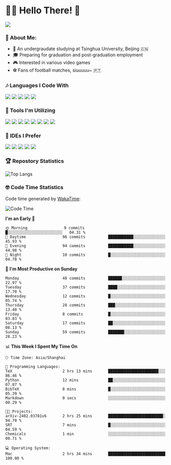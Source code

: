 # 😶‍🌫️ Hello There! 🤩
![](Walt.jpeg)
### 🫣 About Me:

- 🏫 An undergraudate studying at Tsinghua University, Beijing 🇨🇳
- 🎓 Preparing for graduation and post-graduation employment
- 🎮 Interested in various video games
- ⚽ Fans of football matches, siuuuuu~ 🇵🇹

### 🎶 Languages I Code With

![](https://img.shields.io/badge/Python-purple?logo=python) ![](https://img.shields.io/badge/C++-blue?logo=cplusplus) ![](https://img.shields.io/badge/Typescript-darkblue?logo=typescript) ![](https://img.shields.io/badge/Javascript-orange?logo=javascript) ![](https://img.shields.io/badge/Rust-yellow?logo=rust) 

### 👀 Tools I'm Utilizing

![](https://img.shields.io/badge/Pytorch-darkred?logo=pytorch) ![](https://img.shields.io/badge/Torch_Geometric-red?logo=pyg) ![](https://img.shields.io/badge/Jupyter-yellow?logo=jupyter) ![](https://img.shields.io/badge/OpenCV-blue?logo=opencv) ![](https://img.shields.io/badge/React-darkblue?logo=react) ![](https://img.shields.io/badge/mysql-3C5280?logo=Mysql) ![](https://img.shields.io/badge/OpenAI-green?logo=openai) ![](https://img.shields.io/badge/Node.JS-darkgreen?logo=nodedotjs) 

### 🤔 IDEs I Prefer

![](https://img.shields.io/badge/Visual_Studio-darkpink?logo=visualstudio) ![](https://img.shields.io/badge/VSCode-blue?logo=visualstudiocode) ![](https://img.shields.io/badge/Ps-darkblue?logo=adobephotoshop) ![](https://img.shields.io/badge/Pr-purple?logo=adobepremierepro) ![](https://img.shields.io/badge/Office-red?logo=microsoft)

### 🏆 Repostory Statistics

![Top Langs](https://github-readme-stats.vercel.app/api/top-langs/?username=EkkoXiao&layout=compact&hide=html)

### 🤓 Code Time Statistics

Code time generated by [WakaTime](https://wakatime.com/):

<!--START_SECTION:waka-->
![Code Time](http://img.shields.io/badge/Code%20Time-231%20hrs%2053%20mins-blue)

**I'm an Early 🐤** 

```text
🌞 Morning                9 commits           █░░░░░░░░░░░░░░░░░░░░░░░░   04.31 % 
🌆 Daytime                96 commits          ███████████░░░░░░░░░░░░░░   45.93 % 
🌃 Evening                94 commits          ███████████░░░░░░░░░░░░░░   44.98 % 
🌙 Night                  10 commits          █░░░░░░░░░░░░░░░░░░░░░░░░   04.78 % 
```
📅 **I'm Most Productive on Sunday** 

```text
Monday                   48 commits          ██████░░░░░░░░░░░░░░░░░░░   22.97 % 
Tuesday                  37 commits          ████░░░░░░░░░░░░░░░░░░░░░   17.70 % 
Wednesday                12 commits          █░░░░░░░░░░░░░░░░░░░░░░░░   05.74 % 
Thursday                 28 commits          ███░░░░░░░░░░░░░░░░░░░░░░   13.40 % 
Friday                   8 commits           █░░░░░░░░░░░░░░░░░░░░░░░░   03.83 % 
Saturday                 17 commits          ██░░░░░░░░░░░░░░░░░░░░░░░   08.13 % 
Sunday                   59 commits          ███████░░░░░░░░░░░░░░░░░░   28.23 % 
```


📊 **This Week I Spent My Time On** 

```text
🕑︎ Time Zone: Asia/Shanghai

💬 Programming Languages: 
TeX                      2 hrs 13 mins       ██████████████████████░░░   86.46 % 
Python                   12 mins             ██░░░░░░░░░░░░░░░░░░░░░░░   07.87 % 
BibTeX                   8 mins              █░░░░░░░░░░░░░░░░░░░░░░░░   05.39 % 
Markdown                 0 secs              ░░░░░░░░░░░░░░░░░░░░░░░░░   00.29 % 

🐱‍💻 Projects: 
arXiv-2402.03781v6       2 hrs 25 mins       ████████████████████████░   94.70 % 
SRT                      7 mins              █░░░░░░░░░░░░░░░░░░░░░░░░   04.59 % 
Chemicals                1 min               ░░░░░░░░░░░░░░░░░░░░░░░░░   00.71 % 

💻 Operating System: 
Mac                      2 hrs 34 mins       █████████████████████████   100.00 % 
```


<!--END_SECTION:waka-->
<!--
**EkkoXiao/EkkoXiao** is a ✨ _special_ ✨ repository because its `README.md` (this file) appears on your GitHub profile.

Here are some ideas to get you started:

- 🔭 I’m currently working on ...
- 🌱 I’m currently learning ...
- 👯 I’m looking to collaborate on ...
- 🤔 I’m looking for help with ...
- 💬 Ask me about ...
- 📫 How to reach me: ...
- 😄 Pronouns: ...
- ⚡ Fun fact: ...
-->
